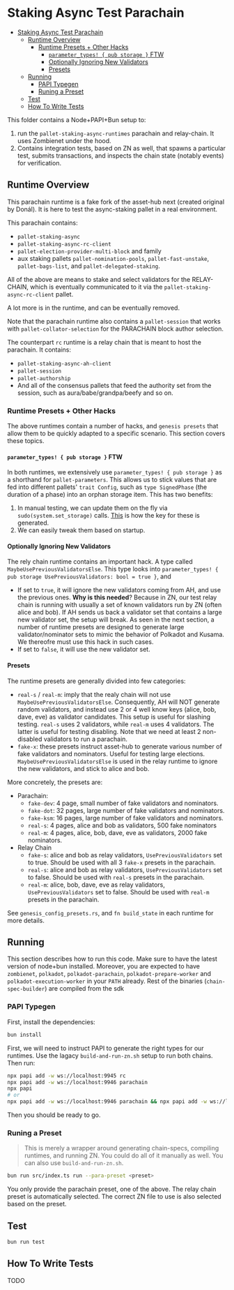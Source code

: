 # Staking Async Test Parachain

- [Staking Async Test Parachain](#staking-async-test-parachain)
	- [Runtime Overview](#runtime-overview)
		- [Runtime Presets + Other Hacks](#runtime-presets--other-hacks)
			- [`parameter_types! { pub storage }` FTW](#parameter_types--pub-storage--ftw)
			- [Optionally Ignoring New Validators](#optionally-ignoring-new-validators)
			- [Presets](#presets)
	- [Running](#running)
		- [PAPI Typegen](#papi-typegen)
		- [Runing a Preset](#runing-a-preset)
	- [Test](#test)
	- [How To Write Tests](#how-to-write-tests)

This folder contains a Node+PAPI+Bun setup to:

1. run the `pallet-staking-async-runtimes` parachain and relay-chain. It uses Zombienet under the hood.
2. Contains integration tests, based on ZN as well, that spawns a particular test, submits transactions, and inspects the chain state (notably events) for verification.

## Runtime Overview

This parachain runtime is a fake fork of the asset-hub next (created original by Donál). It is here
to test the async-staking pallet in a real environment.

This parachain contains:

- `pallet-staking-async`
- `pallet-staking-async-rc-client`
- `pallet-election-provider-multi-block` and family
- aux staking pallets `pallet-nomination-pools`, `pallet-fast-unstake`, `pallet-bags-list`, and
  `pallet-delegated-staking`.

All of the above are means to stake and select validators for the RELAY-CHAIN, which is eventually
communicated to it via the `pallet-staking-async-rc-client` pallet.

A lot more is in the runtime, and can be eventually removed.

Note that the parachain runtime also contains a `pallet-session` that works with
`pallet-collator-selection` for the PARACHAIN block author selection.

The counterpart `rc` runtime is a relay chain that is meant to host the parachain. It contains:

- `pallet-staking-async-ah-client`
- `pallet-session`
- `pallet-authorship`
- And all of the consensus pallets that feed the authority set from the session, such as
  aura/babe/grandpa/beefy and so on.

### Runtime Presets + Other Hacks

The above runtimes contain a number of hacks, and `genesis presets` that allow them to be quickly adapted to a specific scenario. This section covers these topics.

#### `parameter_types! { pub storage }` FTW

In both runtimes, we extensively use `parameter_types! { pub storage }` as a shorthand for `pallet-parameters`. This allows us to stick values that are fed into different pallets' `trait Config`, such as `type SignedPhase` (the duration of a phase) into an orphan storage item. This has two benefits:

1. In manual testing, we can update them on the fly via `sudo(system.set_storage)` calls. [This](https://paritytech.github.io/polkadot-sdk/master/src/frame_support/lib.rs.html#357) is how the key for these is generated.
2. We can easily tweak them based on startup.

#### Optionally Ignoring New Validators

The rely chain runtime contains an important hack. A type called `MaybeUsePreviousValidatorsElse`. This type looks into `parameter_types! { pub storage UsePreviousValidators: bool = true }`, and

* If set to `true`, it will ignore the new validators coming from AH, and use the previous ones. **Why is this needed**? Because in ZN, our test relay chain is running with usually a set of known validators run by ZN (often alice and bob). If AH sends us back a validator set that contains a large new validator set, the setup will break. As seen in the next section, a number of runtime presets are designed to generate large validator/nominator sets to mimic the behavior of Polkadot and Kusama. We thereofre must use this hack in such cases.
* If set to `false`, it will use the new validator set.

#### Presets

The runtime presets are generally divided into few categories:

* `real-s` / `real-m`: imply that the realy chain will not use `MaybeUsePreviousValidatorsElse`. Consequently, AH will NOT generate random validators, and instead use 2 or 4 well know keys (alice, bob, dave, eve) as validator candidates. This setup is useful for slashing testing. `real-s` uses 2 validators, while `real-m` uses 4 validators. The latter is useful for testing disabling. Note that we need at least 2 non-disabled validators to run a parachain.
* `fake-x`: these presets instruct asset-hub to generate various number of fake validators and nominators. Useful for testing large elections. `MaybeUsePreviousValidatorsElse` is used in the relay runtime to ignore the new validators, and stick to alice and bob.

More concretely, the presets are:

* Parachain:
  * `fake-dev`: 4 page, small number of fake validators and nominators.
  * `fake-dot`: 32 pages, large number of fake validators and nominators.
  * `fake-ksm`: 16 pages, large number of fake validators and nominators.
  * `real-s`: 4 pages, alice and bob as validators, 500 fake nominators
  * `real-m`: 4 pages, alice, bob, dave, eve as validators, 2000 fake nominators.
* Relay Chain
  * `fake-s`: alice and bob as relay validators, `UsePreviousValidators` set to true. Should be used with all 3 `fake-x` presets in the parachain.
  * `real-s`: alice and bob as relay validators, `UsePreviousValidators` set to false. Should be used with `real-s` presets in the parachain.
  * `real-m`: alice, bob, dave, eve as relay validators, `UsePreviousValidators` set to false. Should be used with `real-m` presets in the parachain.

See `genesis_config_presets.rs`, and `fn build_state` in each runtime for more details.

## Running

This section describes how to run this code. Make sure to have the latest version of node+bun installed. Moreover, you are expected to have `zombienet`, `polkadot`, `polkadot-parachain`, `polkadot-prepare-worker` and `polkadot-execution-worker` in your `PATH` already. Rest of the binaries (`chain-spec-builder`) are compiled from the sdk

### PAPI Typegen

First, install the dependencies:

```bash
bun install
```

First, we will need to instruct PAPI to generate the right types for our runtimes. Use the lagacy `build-and-run-zn.sh` setup to run both chains. Then run:

```bash
npx papi add -w ws://localhost:9945 rc
npx papi add -w ws://localhost:9946 parachain
npx papi
# or
npx papi add -w ws://localhost:9946 parachain && npx papi add -w ws://localhost:9945 rc && npx papi
```

Then you should be ready to go.

### Runing a Preset

> This is merely a wrapper around generating chain-specs, compiling runtimes, and running ZN. You could do all of it manually as well. You can also use `build-and-run-zn.sh`.

```bash
bun run src/index.ts run --para-preset <preset>
```

You only provide the parachain preset, one of the above. The relay chain preset is automatically selected. The correct ZN file to use is also selected based on the preset.

## Test

```bash
bun run test
```

## How To Write Tests

TODO
